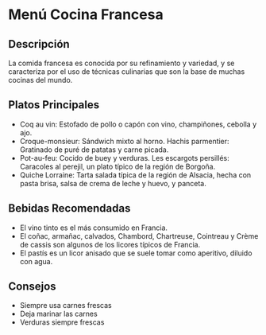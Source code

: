 # Menú Cocina Francesa

## Descripción
La comida francesa es conocida por su refinamiento y variedad, y se caracteriza por el uso de técnicas culinarias que son la base de muchas cocinas del mundo.

## Platos Principales
- Coq au vin: Estofado de pollo o capón con vino, champiñones, cebolla y ajo. 
- Croque-monsieur: Sándwich mixto al horno. 
Hachis parmentier: Gratinado de puré de patatas y carne picada. 
- Pot-au-feu: Cocido de buey y verduras. 
Les escargots persillés: Caracoles al perejil, un plato típico de la región de Borgoña. 
- Quiche Lorraine: Tarta salada típica de la región de Alsacia, hecha con pasta brisa, salsa de crema de leche y huevo, y panceta.

## Bebidas Recomendadas
- El vino tinto es el más consumido en Francia.
- El coñac, armañac, calvados, Chambord, Chartreuse, Cointreau y Crème de cassis son algunos de los licores típicos de Francia. 
- El pastís es un licor anisado que se suele tomar como aperitivo, diluido con agua. 

## Consejos
- Siempre usa carnes frescas
- Deja marinar las carnes
- Verduras siempre frescas